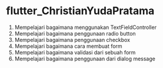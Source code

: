 # flutter_ChristianYudaPratama

1. Mempelajari bagaimana menggunakan TextFieldController
2. Mempelajari bagaimana penggunaan radio button
3. Mempelajari bagaimana penggunaan checkbox
4. Mempelajari bagaimana cara membuat form
5. Mempelajari bagaimana validasi dari sebuah form
6. Mempelajari bagaimana penggunaan dari dialog message
 
